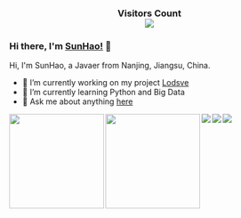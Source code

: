 <div>
  <h3 align="center"> 
    Visitors Count<br>
    <img align="center" src="https://profile-counter.glitch.me/sunhao-java/count.svg" />
  </h3>
</div>

### Hi there, I'm [SunHao!](https://www.crazy-coder.cn/) 👋

Hi, I'm SunHao, a Javaer from Nanjing, Jiangsu, China.

- 🔭 I’m currently working on my project [Lodsve](https://github.com/lodsve)
- 🌱 I’m currently learning Python and Big Data
- 💬 Ask me about anything [here](https://github.com/sunhao-java/sunhao-java/issues)

<a href="https://www.crazy-coder.cn/">
  <img align="left" height=170px src="https://github-readme-stats.vercel.app/api?username=sunhao-java&show_icons=true&count_private=true" />
</a>
<a href="https://www.crazy-coder.cn/">
  <img align="left" height=170px src="https://github-readme-stats.vercel.app/api/top-langs/?username=sunhao-java&layout=compact&langs_count=10&hide=html,javascript,css,freemarker" />
</a>

<div>
<a href="https://github.com/lodsve/lodsve-framework">
  <img align="left" src="https://github-readme-stats.vercel.app/api/pin/?username=lodsve&repo=lodsve-framework&show_owner=true" />
</a>

<div>
<a href="https://github.com/sunhao-java/blog">
  <img align="left" src="https://github-readme-stats.vercel.app/api/pin/?username=sunhao-java&repo=blog&show_owner=true" />
</a>

<a href="https://github.com/sunhao-java/yapi-docker">
  <img align="left" src="https://github-readme-stats.vercel.app/api/pin/?username=sunhao-java&repo=yapi-docker&show_owner=true" />
</a>
</div>
